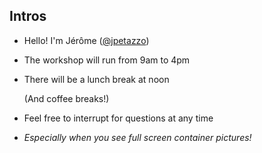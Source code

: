 ## Intros

- Hello! I'm Jérôme ([@jpetazzo](https://twitter.com/jpetazzo))

- The workshop will run from 9am to 4pm

- There will be a lunch break at noon

  (And coffee breaks!)

- Feel free to interrupt for questions at any time

- *Especially when you see full screen container pictures!*
